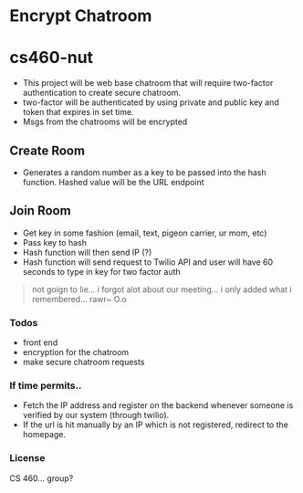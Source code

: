 # Encrypt Chatroom
# cs460-nut

- This project will be web base chatroom that will require two-factor authentication to
create secure chatroom.
- two-factor will be authenticated by using private and public key and token that expires
in set time.
- Msgs from the chatrooms will be encrypted

## Create Room
- Generates a random number as a key to be passed into the hash function. Hashed value
will be the URL endpoint

## Join Room
- Get key in some fashion (email, text, pigeon carrier, ur mom, etc)
- Pass key to hash
- Hash function will then send IP (?)
- Hash function will send request to Twilio API and user will have 60 seconds to type in
key for two factor auth

> not goign to lie... i forgot alot about our meeting...
> i only added what i remembered... rawr~ O.o

### Todos
- front end
- encryption for the chatroom
- make secure chatroom requests

### If time permits..
- Fetch the IP address and register on the backend whenever someone is verified by our system (through twilio).
- If the url is hit manually by an IP which is not registered, redirect to the homepage.

### License
CS 460... group?
